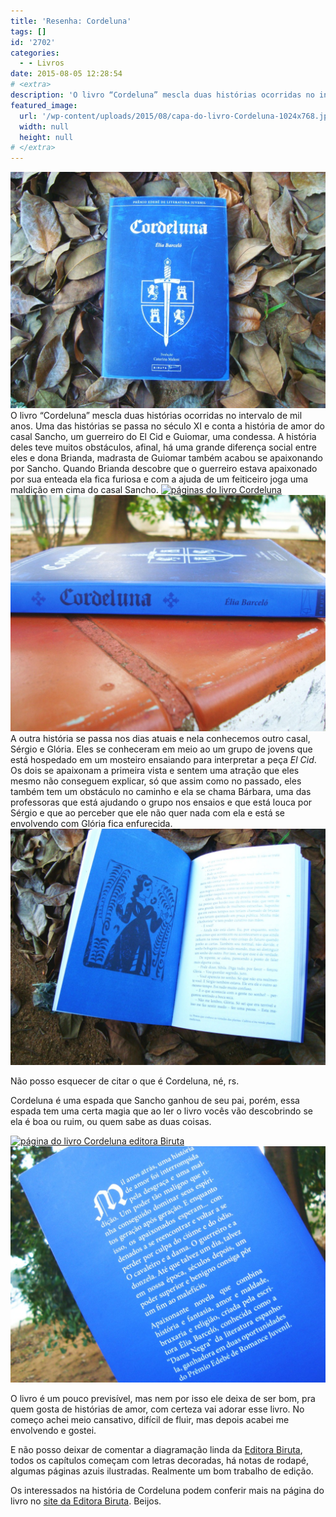 ```yaml
---
title: 'Resenha: Cordeluna'
tags: []
id: '2702'
categories:
  - - Livros
date: 2015-08-05 12:28:54
# <extra>
description: 'O livro “Cordeluna” mescla duas histórias ocorridas no intervalo de mil anos. Uma das histórias se passa no século XI e conta a história de amor do casal Sancho, um guerreiro do El Cid e Guiomar, uma condessa. A história deles teve muitos obstáculos, afinal, há uma grande diferença social entre eles e dona Brianda, madrasta de Guiomar também acabou se apaixonando por Sancho. Quando Brianda descobre que o guerreiro estava apaixonado por sua enteada ela fica furiosa e com a ajuda de um feiticeiro joga uma maldição em cima do casal Sancho. A outra história se passa nos dias atuais e nela conhecemos outro casal, Sérgio e Glória. Eles se conheceram em meio ao um grupo de jovens que está hospedado em um mosteiro ensaiando para interpretar a peça El Cid. Os dois se apaixonam a primeira vista e &hellip;'
featured_image: 
  url: '/wp-content/uploads/2015/08/capa-do-livro-Cordeluna-1024x768.jpg'
  width: null
  height: null
# </extra>
---
```


[![capa do livro Cordeluna](/wp-content/uploads/2015/08/capa-do-livro-Cordeluna-1024x768.jpg)](/wp-content/uploads/2015/08/capa-do-livro-Cordeluna.jpg) O livro “Cordeluna” mescla duas histórias ocorridas no intervalo de mil anos. Uma das histórias se passa no século XI e conta a história de amor do casal Sancho, um guerreiro do El Cid e Guiomar, uma condessa. A história deles teve muitos obstáculos, afinal, há uma grande diferença social entre eles e dona Brianda, madrasta de Guiomar também acabou se apaixonando por Sancho. Quando Brianda descobre que o guerreiro estava apaixonado por sua enteada ela fica furiosa e com a ajuda de um feiticeiro joga uma maldição em cima do casal Sancho. [![páginas do livro Cordeluna](/wp-content/uploads/2015/08/páginas-do-livro-Cordeluna-1024x768.jpg)](/wp-content/uploads/2015/08/páginas-do-livro-Cordeluna.jpg) [![lombada do livro Cordeluna](/wp-content/uploads/2015/08/lombada-do-livro-Cordeluna-1024x768.jpg)](/wp-content/uploads/2015/08/lombada-do-livro-Cordeluna.jpg) A outra história se passa nos dias atuais e nela conhecemos outro casal, Sérgio e Glória. Eles se conheceram em meio ao um grupo de jovens que está hospedado em um mosteiro ensaiando para interpretar a peça _El Cid_. Os dois se apaixonam a primeira vista e sentem uma atração que eles mesmo não conseguem explicar, só que assim como no passado, eles também tem um obstáculo no caminho e ela se chama Bárbara, uma das professoras que está ajudando o grupo nos ensaios e que está louca por Sérgio e que ao perceber que ele não quer nada com ela e está se envolvendo com Glória fica enfurecida. [![diagramação do livro Cordeluna editora Biruta](/wp-content/uploads/2015/08/diagramação-do-livro-Cordeluna-editora-Biruta-1024x768.jpg)](/wp-content/uploads/2015/08/diagramação-do-livro-Cordeluna-editora-Biruta.jpg)

Não posso esquecer de citar o que é Cordeluna, né, rs.

Cordeluna é uma espada que Sancho ganhou de seu pai, porém, essa espada tem uma certa magia que ao ler o livro vocês vão descobrindo se ela é boa ou ruim, ou quem sabe as duas coisas.

[![página do livro Cordeluna editora Biruta](/wp-content/uploads/2015/08/página-do-livro-Cordeluna-editora-Biruta-1024x768.jpg)](/wp-content/uploads/2015/08/página-do-livro-Cordeluna-editora-Biruta.jpg) [![contra capa Livro Cordeluna](/wp-content/uploads/2015/08/contra-capa-Livro-Cordeluna-1024x768.jpg)](/wp-content/uploads/2015/08/contra-capa-Livro-Cordeluna.jpg)

O livro é um pouco previsível, mas nem por isso ele deixa de ser bom, pra quem gosta de histórias de amor, com certeza vai adorar esse livro. No começo achei meio cansativo, difícil de fluir, mas depois acabei me envolvendo e gostei.

E não posso deixar de comentar a diagramação linda da [Editora Biruta](http://www.editorabiruta.com.br/), todos os capítulos começam com letras decoradas, há notas de rodapé, algumas páginas azuis ilustradas. Realmente um bom trabalho de edição.

Os interessados na história de Cordeluna podem conferir mais na página do livro no [site da Editora Biruta](http://www.editorabiruta.com.br/livro/cordeluna/). Beijos.
